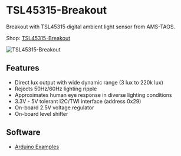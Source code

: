 # TSL45315-Breakout
Breakout with TSL45315 digital ambient light sensor from AMS-TAOS.

Shop: [TSL45315-Breakout](http://www.watterott.com/en/TSL45315-Breakout)

![TSL45315-Breakout](https://raw.github.com/watterott/TSL45315-Breakout/master/img/tsl45315-breakout.jpg)


## Features
* Direct lux output with wide dynamic range (3 lux to 220k lux)
* Rejects 50Hz/60Hz lighting ripple
* Approximates human eye response in diverse lighting conditions
* 3.3V - 5V tolerant I2C/TWI interface (address 0x29)
* On-board 2.5V voltage regulator
* On-board level shifter


## Software
* [Arduino Examples](https://github.com/watterott/TSL45315-Breakout/tree/master/src)
